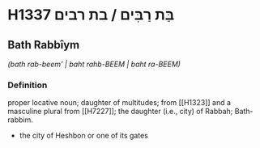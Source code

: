 # H1337 בַּת רַבִּים / בת רבים

## Bath Rabbîym

_(bath rab-beem' | baht rahb-BEEM | baht ra-BEEM)_

### Definition

proper locative noun; daughter of multitudes; from [[H1323]] and a masculine plural from [[H7227]]; the daughter (i.e., city) of Rabbah; Bath-rabbim.

- the city of Heshbon or one of its gates
